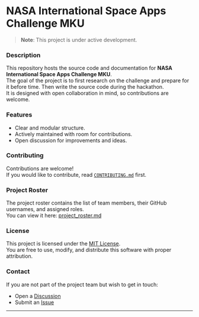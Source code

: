 # NASA International Space Apps Challenge MKU

> **Note**: This project is under active development.

### Description

This repository hosts the source code and documentation for **NASA International Space Apps Challenge MKU**.  
The goal of the project is to first research on the challenge and prepare for it before time. Then write the source code during the hackathon.  
It is designed with open collaboration in mind, so contributions are welcome.

### Features

+ Clear and modular structure.
+ Actively maintained with room for contributions.
+ Open discussion for improvements and ideas.

### Contributing

Contributions are welcome!  
If you would like to contribute, read [`CONTRIBUTING.md`](./CONTRIBUTING.md) first.

### Project Roster

The project roster contains the list of team members, their GitHub usernames, and assigned roles.  
You can view it here: [project_roster.md](./project_roster.md)

### License

This project is licensed under the [MIT License](./LICENSE).  
You are free to use, modify, and distribute this software with proper attribution.

### Contact

If you are not part of the project team but wish to get in touch:

+ Open a [Discussion](../../discussions)  
+ Submit an [Issue](../../issues)

---
